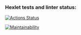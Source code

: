 ### Hexlet tests and linter status:
[![Actions Status](https://github.com/Kutukas/python-project-lvl2/workflows/hexlet-check/badge.svg)](https://github.com/Kutukas/python-project-lvl2/actions)

[![Maintainability](https://api.codeclimate.com/v1/badges/a4ad6c545a2c5c9906d6/maintainability)](https://codeclimate.com/github/Kutukas/python-project-lvl2/maintainability)
